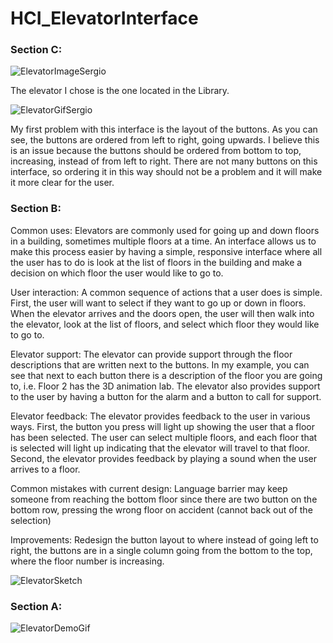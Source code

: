 # HCI_ElevatorInterface

### Section C:

![ElevatorImageSergio](https://i.imgur.com/VPVMM5M.jpg?2)

The elevator I chose is the one located in the Library.

![ElevatorGifSergio](https://media.giphy.com/media/d8zFJXRsh670SQqQJj/giphy.gif)

My first problem with this interface is the layout of the buttons. As you can see, the buttons are ordered from left to right, going upwards. I believe this is an issue because the buttons should be ordered from bottom to top, increasing, instead of from left to right. There are not many buttons on this interface, so ordering it in this way should not be a problem and it will make it more clear for the user.


### Section B:

Common uses: 
Elevators are commonly used for going up and down floors in a building, sometimes multiple floors at a time. An interface allows us to make this process easier by having a simple, responsive interface where all the user has to do is look at the list of floors in the building and make a decision on which floor the user would like to go to.

User interaction: 
A common sequence of actions that a user does is simple. First, the user will want to select if they want to go up or down in floors. When the elevator arrives and the doors open, the user will then walk into the elevator, look at the list of floors, and select which floor they would like to go to.

Elevator support: 
The elevator can provide support through the floor descriptions that are written next to the buttons. In my example, you can see that next to each button there is a description of the floor you are going to, i.e. Floor 2 has the 3D animation lab. The elevator also provides support to the user by having a button for the alarm and a button to call for support.

Elevator feedback: 
The elevator provides feedback to the user in various ways. First, the button you press will light up showing the user that a floor has been selected. The user can select multiple floors, and each floor that is selected will light up indicating that the elevator will travel to that floor. Second, the elevator provides feedback by playing a sound when the user arrives to a floor.

Common mistakes with current design: 
Language barrier may keep someone from reaching the bottom floor since there are two button on the bottom row, pressing the wrong floor on accident (cannot back out of the selection)

Improvements: 
Redesign the button layout to where instead of going left to right, the buttons are in a single column going from the bottom to the top, where the floor number is increasing. 

![ElevatorSketch](https://i.imgur.com/imXx4yC.jpg?1)


### Section A:

![ElevatorDemoGif](https://media.giphy.com/media/gFcEfvsVVQwhYngOav/giphy.gif)
